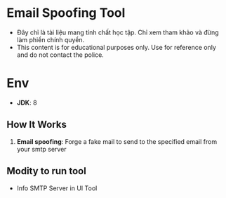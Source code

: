 # Email Spoofing Tool

   - Đây chỉ là tài liệu mang tính chất học tập. Chỉ xem tham khảo và đừng làm phiền chính quyền.
   - This content is for educational purposes only. Use for reference only and do not contact the police.

# Env

- **JDK**: 8

## How It Works

1. **Email spoofing**: Forge a fake mail to send to the specified email from your smtp server

## Modity to run tool

   - Info SMTP Server in UI Tool
